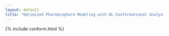 ```yaml
---
layout: default
title: "Optimized Pharmacophore Modeling with DL-Conformational Analysis"
---
```


{% include conform.html %}